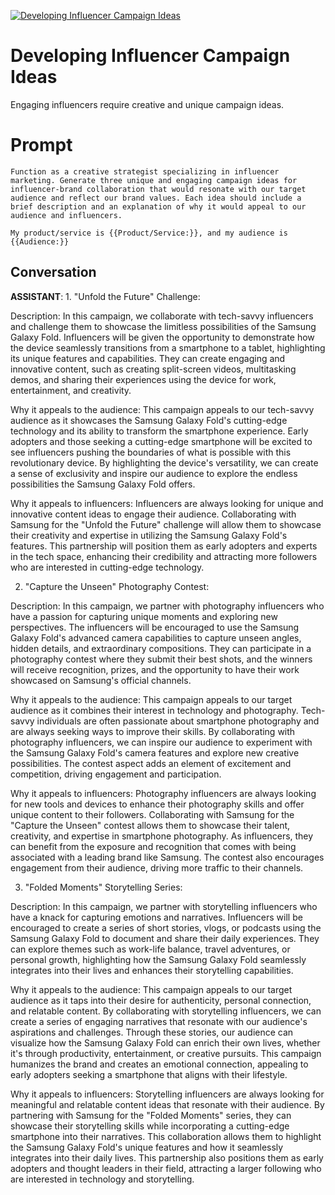 
[![Developing Influencer Campaign Ideas](https://flow-prompt-covers.s3.us-west-1.amazonaws.com/icon/realistic/real_4.png)]()
# Developing Influencer Campaign Ideas 
Engaging influencers require creative and unique campaign ideas. 

# Prompt

```
Function as a creative strategist specializing in influencer marketing. Generate three unique and engaging campaign ideas for influencer-brand collaboration that would resonate with our target audience and reflect our brand values. Each idea should include a brief description and an explanation of why it would appeal to our audience and influencers.

My product/service is {{Product/Service:}}, and my audience is {{Audience:}}

```

## Conversation

**ASSISTANT**: 1. "Unfold the Future" Challenge:



Description: In this campaign, we collaborate with tech-savvy influencers and challenge them to showcase the limitless possibilities of the Samsung Galaxy Fold. Influencers will be given the opportunity to demonstrate how the device seamlessly transitions from a smartphone to a tablet, highlighting its unique features and capabilities. They can create engaging and innovative content, such as creating split-screen videos, multitasking demos, and sharing their experiences using the device for work, entertainment, and creativity.



Why it appeals to the audience: This campaign appeals to our tech-savvy audience as it showcases the Samsung Galaxy Fold's cutting-edge technology and its ability to transform the smartphone experience. Early adopters and those seeking a cutting-edge smartphone will be excited to see influencers pushing the boundaries of what is possible with this revolutionary device. By highlighting the device's versatility, we can create a sense of exclusivity and inspire our audience to explore the endless possibilities the Samsung Galaxy Fold offers.



Why it appeals to influencers: Influencers are always looking for unique and innovative content ideas to engage their audience. Collaborating with Samsung for the "Unfold the Future" challenge will allow them to showcase their creativity and expertise in utilizing the Samsung Galaxy Fold's features. This partnership will position them as early adopters and experts in the tech space, enhancing their credibility and attracting more followers who are interested in cutting-edge technology.



2. "Capture the Unseen" Photography Contest:



Description: In this campaign, we partner with photography influencers who have a passion for capturing unique moments and exploring new perspectives. The influencers will be encouraged to use the Samsung Galaxy Fold's advanced camera capabilities to capture unseen angles, hidden details, and extraordinary compositions. They can participate in a photography contest where they submit their best shots, and the winners will receive recognition, prizes, and the opportunity to have their work showcased on Samsung's official channels.



Why it appeals to the audience: This campaign appeals to our target audience as it combines their interest in technology and photography. Tech-savvy individuals are often passionate about smartphone photography and are always seeking ways to improve their skills. By collaborating with photography influencers, we can inspire our audience to experiment with the Samsung Galaxy Fold's camera features and explore new creative possibilities. The contest aspect adds an element of excitement and competition, driving engagement and participation.



Why it appeals to influencers: Photography influencers are always looking for new tools and devices to enhance their photography skills and offer unique content to their followers. Collaborating with Samsung for the "Capture the Unseen" contest allows them to showcase their talent, creativity, and expertise in smartphone photography. As influencers, they can benefit from the exposure and recognition that comes with being associated with a leading brand like Samsung. The contest also encourages engagement from their audience, driving more traffic to their channels.



3. "Folded Moments" Storytelling Series:



Description: In this campaign, we partner with storytelling influencers who have a knack for capturing emotions and narratives. Influencers will be encouraged to create a series of short stories, vlogs, or podcasts using the Samsung Galaxy Fold to document and share their daily experiences. They can explore themes such as work-life balance, travel adventures, or personal growth, highlighting how the Samsung Galaxy Fold seamlessly integrates into their lives and enhances their storytelling capabilities.



Why it appeals to the audience: This campaign appeals to our target audience as it taps into their desire for authenticity, personal connection, and relatable content. By collaborating with storytelling influencers, we can create a series of engaging narratives that resonate with our audience's aspirations and challenges. Through these stories, our audience can visualize how the Samsung Galaxy Fold can enrich their own lives, whether it's through productivity, entertainment, or creative pursuits. This campaign humanizes the brand and creates an emotional connection, appealing to early adopters seeking a smartphone that aligns with their lifestyle.



Why it appeals to influencers: Storytelling influencers are always looking for meaningful and relatable content ideas that resonate with their audience. By partnering with Samsung for the "Folded Moments" series, they can showcase their storytelling skills while incorporating a cutting-edge smartphone into their narratives. This collaboration allows them to highlight the Samsung Galaxy Fold's unique features and how it seamlessly integrates into their daily lives. This partnership also positions them as early adopters and thought leaders in their field, attracting a larger following who are interested in technology and storytelling.


